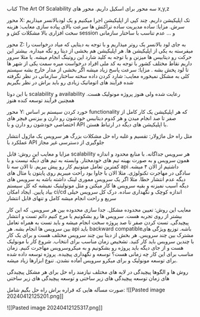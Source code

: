 کتاب The Art Of Scalability
سه محور برای اسکیل داریم. محور های x,y,z

محور X:
تک اپلیکیشن داریم. چند کپی از اپلیکیشن اجرا میکنیم و یک لودبالانسر میذاریم سرش. 
مزایا:
ساده
مدیریت ساده تراکنش ها
سرعت بالای پیاده سازی
معایب:
هزینه سخت افزاری بالا 
مشکلات کش و session و ...
عدم تناسب با ساختار سازمانی 

محور Z:
به جای لود بالانسر یک روتر میذاریم و با توجه به دیتایی که میاد درخواست را میفرسته به یکی از اپلیکیشن ها. هر اپلیکیشن هم بخشی از دیتا رو نگه میداره. بیشتر این حرکت رو دیتابیس ها میزنن و با توجه به کلید شارد این روتینگ انجام میشه. یا مثلا سرور داریم نقاط مختلف کشور با توجه به کد ملی افراد درخواست میره سمت یکی از شهر ها تا لود پخش بشه .
مزایا:
سرعت پاسخ زیاد میشه
اگر بخشی از مدار خارج بشه سیستم کلی به مشکل نمیخوره
معایب:
شارد کردن داده سخته
ساختار سازمانی در نظر نگرفته شده
فرآیند های اتوماتیک زیادی رو باید براش در نظر بگیریم

با این دوتا scalability و availability رعایت شده ولی هنوز پروژه مونولیک هست. همچنین فرآیند توسعه کنده هنوز

محور Y:
خورد کردن سیستم بر اساس functionality که هر اپلیکیشن یک کار کامل از صفر تا صد انجام میدن و هر کدوم دیتابیس خودشون رو دارن و بیزنس فیچر های اختصاصی خودشون رو دارن و با API با اپلیکیشن های دیگه در ارتباط هستن. 

مثل راه حل ماژولار:
تقسیم و غلبه راه حل مشکلات بزرگ 
هر سرویس یک ماژول
انتشار عملکرد با API
جلوگیری از دسترسی غیر مجاز


مزایا و معایب این روش:
قابل scalability هر سرویس جداگانه. با منابع محدود و اندازه همون سرویس و به صورت بهینه
تیم های خودمختار. وابسته به تیم های دیگه نیست و با کمترین تعامل میتونیم کار رو پیش ببریم. تا الان سه تا api داشتیم از الان ۴ میشه. 
سادگی در مهاجرت تکنولوژی. مثلا الان با جاوا بود راحت میبریم روی پایتون یا مثال های دیگه
عدم انتشار خطا. مثلا اگر یک سرویس مموری لینک داشته باشه به سرویس های دیگه آسیب نمیزنه و بقیه سرویس ها کار میکنن و مثل مونولیتیک نمیشه که کل سیستم بیاد پایین. 
ایجاد امکان ci/cd
اندازه کوچک و نگهداری ساده. درک کل سرویس خیلی سریع و راحت انجام میشه
کامل و تنهای قابل انتشار


معایب این روش:
تعیین محدوده مشکل. جدا سازی محدوده بین هر سرویس. که این کار بیشتر از روی تجربه هست. سرویس ها رو بشکونیم یا مرج کنیم دائم
تست و انتشار پیچیدگی. تست کردن صفر تا صد پروژه سخت انجام میشه و باید تست به همراه تعامل بین سرویس ها انجام بشه. هر api باید backward compatibleباشه. 
توزیع ویژگی های مشترک بین چند سرویس. هر بخش از دیتا بین چند سرویس مختلف هست و برای یک کار با چندین سرویس باید کار کنید.
تشخیص زمان مناسب برای انتخاب. شروع کار با مونولیک هست و از جای دیگه باید پروژه رو بشکونیم و به میکروسرویس مهاجرت کنیم. زمان مناسب برای این کار چه زمانی هست؟
توسعه و نگهداری پیچیده. پروژه توسعه داده شده برای توسعه مونولیک و برای میکرو سرویس آماده نشدن. تنوع ابزارها زیاد میشه. 


روش ها و الگوها
پیچیدگی در لایه های مختلف
نیازمند راه حل برای هر مشکل
پیچیدگی های زمان توسعه
پیچیدگی های زیر ساختی و توسعه
پیچیدگی های زیر ساختی

صورت مسآله هایی که قراره براش راه حل بگیم شامل:
![[Pasted image 20240412125201.png]]


![[Pasted image 20240412125317.png]]